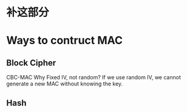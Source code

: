 # 补这部分

# Ways to contruct MAC
## Block Cipher
CBC-MAC
Why Fixed IV, not random? If we use random IV, we cannot generate a new MAC without knowing the key. 
## Hash

